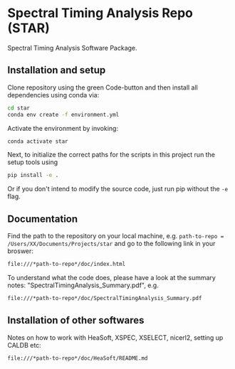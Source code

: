 # Spectral Timing Analysis Repo (STAR)
Spectral Timing Analysis Software Package.

## Installation and setup

Clone repository using the green Code-button and then install all dependencies using conda via:

```bash
cd star
conda env create -f environment.yml
```

Activate the environment by invoking:

```bash
conda activate star
```

Next, to initialize the correct paths for the scripts in this project run the setup tools using

```bash
pip install -e .
```

Or if you don't intend to modify the source code, just run pip without the `-e` flag.

## Documentation

Find the path to the repository on your local machine, e.g. `path-to-repo = /Users/XX/Documents/Projects/star` and go to the following link in your broswer:

```bash
file:///*path-to-repo*/doc/index.html
```

To understand what the code does, please have a look at the summary notes: "SpectralTimingAnalysis_Summary.pdf", e.g.

```bash
file:///*path-to-repo*/doc/SpectralTimingAnalysis_Summary.pdf
```

## Installation of other softwares

Notes on how to work with HeaSoft, XSPEC, XSELECT, nicerl2, setting up CALDB etc:

```bash
file:///*path-to-repo*/doc/HeaSoft/README.md
```
